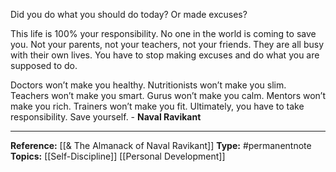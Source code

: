 
Did you do what you should do today? Or made excuses?

This life is 100% your responsibility. No one in the world is coming to save you. Not your parents, not your teachers, not your friends. They are all busy with their own lives. You have to stop making excuses and do what you are supposed to do.

Doctors won’t make you healthy.
Nutritionists won’t make you slim.
Teachers won’t make you smart.
Gurus won’t make you calm.
Mentors won’t make you rich.
Trainers won’t make you fit.
Ultimately, you have to take responsibility.
Save yourself. - **Naval Ravikant**

--- 
**Reference:** [[& The Almanack of Naval Ravikant]]
**Type:** #permanentnote 
**Topics:** [[Self-Discipline]] [[Personal Development]]  





